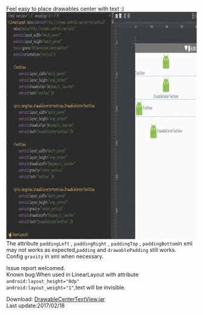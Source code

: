 Feel easy to place drawables center with text :)<br/>
<img src=".\app\src\main\res\drawable\diff.png" width="1000" height="600"/><br/>
The attribute <code>paddingLeft</code> , <code>paddingRight</code> , <code>paddingTop</code> ,
<code>paddingBottom</code>in xml may not works as expected,<code>padding</code> and <code>drawablePadding</code> still works.
<br/>
Config <code>gravity</code> in xml when necessary.<br/>

Issue report welcomed.<br/>
Known bug:When used in LinearLayout with attribute <code>android:layout_height="0dp"
    android:layout_weight="1"</code>,text will be invisible.

Download: <a href=".\app\libs\DrawableCenterTextView.jar">DrawableCenterTextView.jar</a><br/>
Last update:2017/02/18